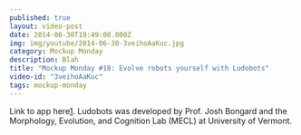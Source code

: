 ```yaml
---
published: true
layout: video-post
date: 2014-06-30T19:49:00.000Z
img: img/youtube/2014-06-30-3veihoAaKuc.jpg
category: Mockup Monday
description: Blah
title: "Mockup Monday #18: Evolve robots yourself with Ludobots"
video-id: "3veihoAaKuc"
tags: mockup-monday
---
```

Link to app here[1]. Ludobots was developed by Prof. Josh Bongard and the Morphology, Evolution, and Cognition Lab (MECL) at University of Vermont.

[1]: http://www.uvm.edu/~ludobots/
